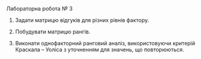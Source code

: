 Лабораторна робота № 3


1. Задати матрицю відгуків для різних рівнів фактору.

2. Побудувати матрицю рангів.

3. Виконати однофакторний ранговий аналіз, використовуючи критерій Краскала – Уоліса з уточненням для значень, що повторюються.
